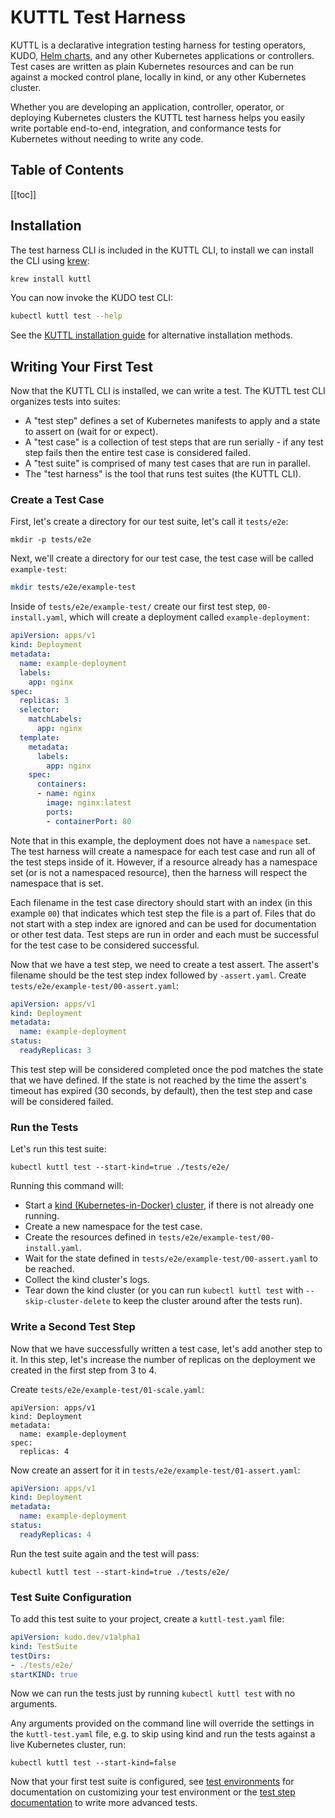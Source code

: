 # KUTTL Test Harness

KUTTL is a declarative integration testing harness for testing operators, KUDO, [Helm charts](testing/tips.md#helm-testing), and any other Kubernetes applications or controllers. Test cases are written as plain Kubernetes resources and can be run against a mocked control plane, locally in kind, or any other Kubernetes cluster.

Whether you are developing an application, controller, operator, or deploying Kubernetes clusters the KUTTL test harness helps you easily write portable end-to-end, integration, and conformance tests for Kubernetes without needing to write any code.

<h2>Table of Contents</h2>

[[toc]]

## Installation

The test harness CLI is included in the KUTTL CLI, to install we can install the CLI using [krew](https://github.com/kubernetes-sigs/krew):

```bash
krew install kuttl
```

You can now invoke the KUDO test CLI:

```bash
kubectl kuttl test --help
```

See the [KUTTL installation guide](cli.md#installation) for alternative installation methods.

## Writing Your First Test

Now that the KUTTL CLI is installed, we can write a test. The KUTTL test CLI organizes tests into suites:

* A "test step" defines a set of Kubernetes manifests to apply and a state to assert on (wait for or expect).
* A "test case" is a collection of test steps that are run serially - if any test step fails then the entire test case is considered failed.
* A "test suite" is comprised of many test cases that are run in parallel.
* The "test harness" is the tool that runs test suites (the KUTTL CLI).

### Create a Test Case

First, let's create a directory for our test suite, let's call it `tests/e2e`:

```
mkdir -p tests/e2e
```

Next, we'll create a directory for our test case, the test case will be called `example-test`:

```bash
mkdir tests/e2e/example-test
```

Inside of `tests/e2e/example-test/` create our first test step, `00-install.yaml`, which will create a deployment called `example-deployment`:

```yaml
apiVersion: apps/v1
kind: Deployment
metadata:
  name: example-deployment
  labels:
    app: nginx
spec:
  replicas: 3
  selector:
    matchLabels:
      app: nginx
  template:
    metadata:
      labels:
        app: nginx
    spec:
      containers:
      - name: nginx
        image: nginx:latest
        ports:
        - containerPort: 80
```

Note that in this example, the deployment does not have a `namespace` set. The test harness will create a namespace for each test case and run all of the test steps inside of it. However, if a resource already has a namespace set (or is not a namespaced resource), then the harness will respect the namespace that is set.

Each filename in the test case directory should start with an index (in this example `00`) that indicates which test step the file is a part of. Files that do not start with a step index are ignored and can be used for documentation or other test data. Test steps are run in order and each must be successful for the test case to be considered successful.

Now that we have a test step, we need to create a test assert. The assert's filename should be the test step index followed by `-assert.yaml`. Create `tests/e2e/example-test/00-assert.yaml`:

```yaml
apiVersion: apps/v1
kind: Deployment
metadata:
  name: example-deployment
status:
  readyReplicas: 3
```

This test step will be considered completed once the pod matches the state that we have defined. If the state is not reached by the time the assert's timeout has expired (30 seconds, by default), then the test step and case will be considered failed.

### Run the Tests

Let's run this test suite:

```
kubectl kuttl test --start-kind=true ./tests/e2e/
```

Running this command will:

* Start a [kind (Kubernetes-in-Docker) cluster](https://github.com/kubernetes-sigs/kind), if there is not already one running.
* Create a new namespace for the test case.
* Create the resources defined in `tests/e2e/example-test/00-install.yaml`.
* Wait for the state defined in `tests/e2e/example-test/00-assert.yaml` to be reached.
* Collect the kind cluster's logs.
* Tear down the kind cluster (or you can run `kubectl kuttl test` with `--skip-cluster-delete` to keep the cluster around after the tests run).

### Write a Second Test Step

Now that we have successfully written a test case, let's add another step to it. In this step, let's increase the number of replicas on the deployment we created in the first step from 3 to 4.

Create `tests/e2e/example-test/01-scale.yaml`:

```
apiVersion: apps/v1
kind: Deployment
metadata:
  name: example-deployment
spec:
  replicas: 4
```

Now create an assert for it in `tests/e2e/example-test/01-assert.yaml`:

```yaml
apiVersion: apps/v1
kind: Deployment
metadata:
  name: example-deployment
status:
  readyReplicas: 4
```

Run the test suite again and the test will pass:

```
kubectl kuttl test --start-kind=true ./tests/e2e/
```

### Test Suite Configuration

To add this test suite to your project, create a `kuttl-test.yaml` file:

```yaml
apiVersion: kudo.dev/v1alpha1
kind: TestSuite
testDirs:
- ./tests/e2e/
startKIND: true
```

Now we can run the tests just by running `kubectl kuttl test` with no arguments.

Any arguments provided on the command line will override the settings in the `kuttl-test.yaml` file, e.g. to skip using kind and run the tests against a live Kubernetes cluster, run:

```
kubectl kuttl test --start-kind=false
```

Now that your first test suite is configured, see [test environments](testing/test-environments.md) for documentation on customizing your test environment or the [test step documentation](testing/steps.md) to write more advanced tests.
